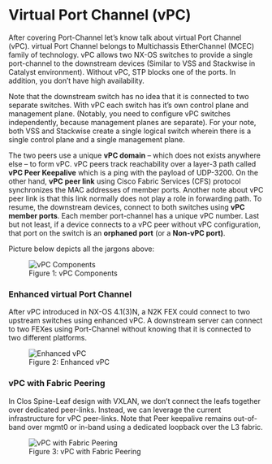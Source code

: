 # Virtual Port Channel (vPC)

After covering Port-Channel let’s know talk about virtual Port Channel (vPC). virtual Port Channel belongs to Multichassis EtherChannel (MCEC) family of technology. vPC allows two NX-OS switches to provide a single port-channel to the downstream devices (Similar to VSS and Stackwise in Catalyst environment). Without vPC, STP blocks one of the ports. In addition, you don’t have high availability.

Note that the downstream switch has no idea that it is connected to two separate switches. With vPC each switch has it’s own control plane and management plane. (Notably, you need to configure vPC switches independently, because management planes are separate). For your note, both VSS and Stackwise create a single logical switch wherein there is a single control plane and a single management plane.

The two peers use a unique **vPC domain** – which does not exists anywhere else – to form vPC. vPC peers track reachability over a layer-3 path called **vPC Peer Keepalive** which is a ping with the payload of UDP-3200. On the other hand, **vPC peer link** using Cisco Fabric Services (CFS) protocol synchronizes the MAC addresses of member ports. Another note about vPC peer link is that this link normally does not play a role in forwarding path. To resume, the downstream devices, connect to both switches using **vPC member ports**. Each member port-channel has a unique vPC number. Last but not least, if a device connects to a vPC peer without vPC configuration, that port on the switch is an **orphaned port** (or a **Non-vPC port)**.

Picture below depicts all the jargons above:

<figure>
  <img src="https://github.com/hosseinoliabak/cisco/assets/31813625/783f61a0-b8c5-4b7a-b85c-066f13bf6d4e" alt="vPC Components" /> <br />
  <figcaption>Figure 1: vPC Components</figcaption>
</figure>

### Enhanced virtual Port Channel

After vPC introduced in NX-OS 4.1(3)N, a N2K FEX could connect to two upstream switches using enhanced vPC. A downstream server can connect to two FEXes using Port-Channel without knowing that it is connected to two different platforms.

<figure>
  <img src="https://user-images.githubusercontent.com/31813625/235332073-9667a869-6789-418b-b322-3f6a2f654181.png" alt="Enhanced vPC">
  <figcaption>Figure 2: Enhanced vPC</figcaption>
</figure>

### vPC with Fabric Peering

In Clos Spine-Leaf design with VXLAN, we don’t connect the leafs together over dedicated peer-links. Instead, we can leverage the current infrastructure for vPC peer-links. Note that Peer keepalive remains out-of-band over mgmt0 or in-band using a dedicated loopback over the L3 fabric.

<figure>
  <img src="https://user-images.githubusercontent.com/31813625/235332190-458a1f6a-a4bf-45e9-ac3b-9342876caead.png" alt="vPC with Fabric Peering">
  <figcaption>Figure 3: vPC with Fabric Peering</figcaption>
</figure>